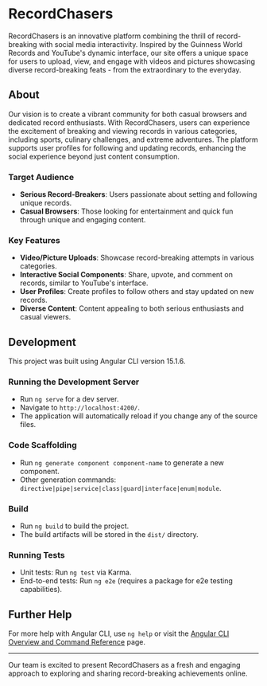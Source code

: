 # RecordChasers

RecordChasers is an innovative platform combining the thrill of record-breaking with social media interactivity. Inspired by the Guinness World Records and YouTube's dynamic interface, our site offers a unique space for users to upload, view, and engage with videos and pictures showcasing diverse record-breaking feats - from the extraordinary to the everyday.

## About

Our vision is to create a vibrant community for both casual browsers and dedicated record enthusiasts. With RecordChasers, users can experience the excitement of breaking and viewing records in various categories, including sports, culinary challenges, and extreme adventures. The platform supports user profiles for following and updating records, enhancing the social experience beyond just content consumption.

### Target Audience

- **Serious Record-Breakers**: Users passionate about setting and following unique records.
- **Casual Browsers**: Those looking for entertainment and quick fun through unique and engaging content.

### Key Features

- **Video/Picture Uploads**: Showcase record-breaking attempts in various categories.
- **Interactive Social Components**: Share, upvote, and comment on records, similar to YouTube's interface.
- **User Profiles**: Create profiles to follow others and stay updated on new records.
- **Diverse Content**: Content appealing to both serious enthusiasts and casual viewers.

## Development

This project was built using Angular CLI version 15.1.6.

### Running the Development Server

- Run `ng serve` for a dev server.
- Navigate to `http://localhost:4200/`.
- The application will automatically reload if you change any of the source files.

### Code Scaffolding

- Run `ng generate component component-name` to generate a new component.
- Other generation commands: `directive|pipe|service|class|guard|interface|enum|module`.

### Build

- Run `ng build` to build the project.
- The build artifacts will be stored in the `dist/` directory.

### Running Tests

- Unit tests: Run `ng test` via Karma.
- End-to-end tests: Run `ng e2e` (requires a package for e2e testing capabilities).

## Further Help

For more help with Angular CLI, use `ng help` or visit the [Angular CLI Overview and Command Reference](https://angular.io/cli) page.

---

Our team is excited to present RecordChasers as a fresh and engaging approach to exploring and sharing record-breaking achievements online.
